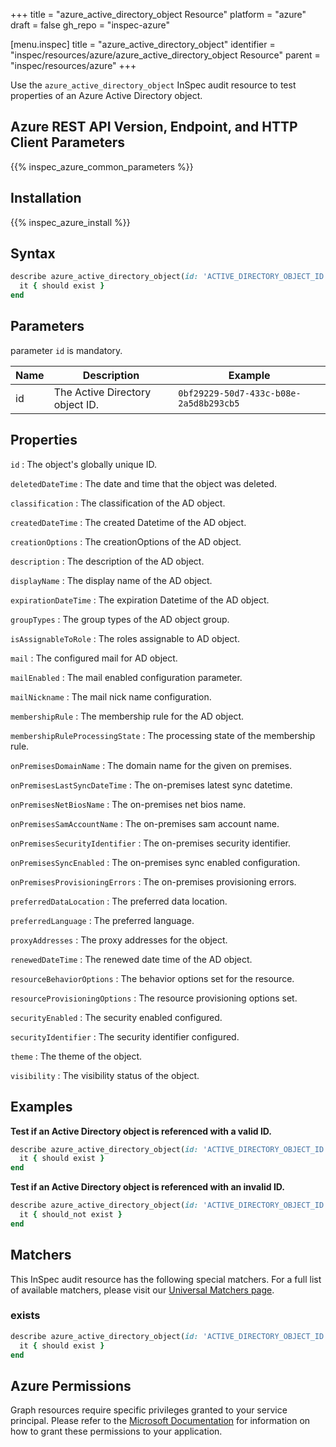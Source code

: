 +++
title = "azure_active_directory_object Resource"
platform = "azure"
draft = false
gh_repo = "inspec-azure"

[menu.inspec]
title = "azure_active_directory_object"
identifier = "inspec/resources/azure/azure_active_directory_object Resource"
parent = "inspec/resources/azure"
+++

Use the `azure_active_directory_object` InSpec audit resource to test properties of an Azure Active Directory object.

## Azure REST API Version, Endpoint, and HTTP Client Parameters

{{% inspec_azure_common_parameters %}}

## Installation

{{% inspec_azure_install %}}

## Syntax

```ruby
describe azure_active_directory_object(id: 'ACTIVE_DIRECTORY_OBJECT_ID') do
  it { should exist }
end
```

## Parameters

parameter `id` is mandatory.

| Name               | Description                      | Example |
|--------------------|----------------------------------|---------|
| id                 | The Active Directory object ID.  | `0bf29229-50d7-433c-b08e-2a5d8b293cb5` |

## Properties

`id`
: The object's globally unique ID.

`deletedDateTime`
: The date and time that the object was deleted.

`classification`
: The classification of the AD object.

`createdDateTime`
: The created Datetime of the AD object.

`creationOptions`
: The creationOptions of the AD object.

`description`
: The description of the AD object.

`displayName`
: The display name of the AD object.

`expirationDateTime`
: The expiration Datetime of the AD object.

`groupTypes`
: The group types of the AD object group.

`isAssignableToRole`
: The roles assignable to AD object.

`mail`
: The configured mail for AD object.

`mailEnabled`
: The mail enabled configuration parameter.

`mailNickname`
: The mail nick name configuration.

`membershipRule`
: The membership rule for the AD object.

`membershipRuleProcessingState`
: The processing state of the membership rule.

`onPremisesDomainName`
: The domain name for the given on premises.

`onPremisesLastSyncDateTime`
: The on-premises latest sync datetime.

`onPremisesNetBiosName`
: The on-premises net bios name.

`onPremisesSamAccountName`
: The on-premises sam account name.

`onPremisesSecurityIdentifier`
: The on-premises security identifier.

`onPremisesSyncEnabled`
: The on-premises sync enabled configuration.

`onPremisesProvisioningErrors`
: The on-premises provisioning errors.

`preferredDataLocation`
: The preferred data location.

`preferredLanguage`
: The preferred language.

`proxyAddresses`
: The proxy addresses for the object.

`renewedDateTime`
: The renewed date time of the AD object.

`resourceBehaviorOptions`
: The behavior options set for the resource.

`resourceProvisioningOptions`
: The resource provisioning options set.

`securityEnabled`
: The security enabled configured.

`securityIdentifier`
: The security identifier configured.

`theme`
: The theme of the object.

`visibility`
: The visibility status of the object.

## Examples

**Test if an Active Directory object is referenced with a valid ID.**

```ruby
describe azure_active_directory_object(id: 'ACTIVE_DIRECTORY_OBJECT_ID') do
  it { should exist }
end
```

**Test if an Active Directory object is referenced with an invalid ID.**

```ruby
describe azure_active_directory_object(id: 'ACTIVE_DIRECTORY_OBJECT_ID') do
  it { should_not exist }
end
```

## Matchers

This InSpec audit resource has the following special matchers. For a full list of available matchers, please visit our [Universal Matchers page](https://www.inspec.io/docs/reference/matchers/).

### exists

```ruby
describe azure_active_directory_object(id: 'ACTIVE_DIRECTORY_OBJECT_ID') do
  it { should exist }
end
```

## Azure Permissions

Graph resources require specific privileges granted to your service principal.
Please refer to the [Microsoft Documentation](https://docs.microsoft.com/en-us/azure/active-directory/develop/active-directory-integrating-applications#updating-an-application) for information on how to grant these permissions to your application.